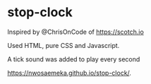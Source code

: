 # stop-clock

Inspired by @ChrisOnCode of https://scotch.io 

Used HTML, pure CSS and Javascript. 

A tick sound was added to play every second


https://nwosaemeka.github.io/stop-clock/.
